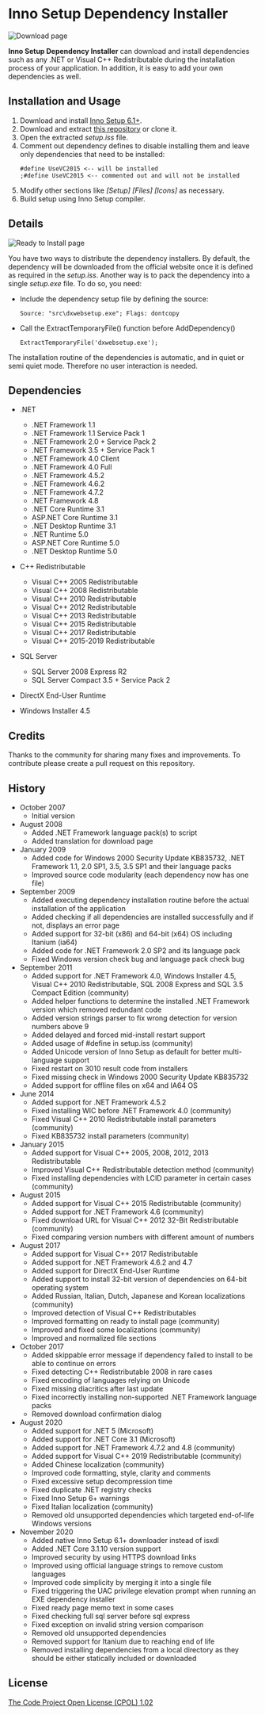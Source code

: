 # Inno Setup Dependency Installer

![Download page](https://cloud.githubusercontent.com/assets/10548881/26322034/f8aa3ec4-3f31-11e7-8092-868814ea3d2b.jpg)

**Inno Setup Dependency Installer** can download and install dependencies such as any .NET or Visual C++ Redistributable during the installation process of your application. In addition, it is easy to add your own dependencies as well.

## Installation and Usage

1. Download and install [Inno Setup 6.1+](https://www.jrsoftware.org/isinfo.php).
2. Download and extract [this repository](https://github.com/DomGries/InnoDependencyInstaller/archive/master.zip) or clone it.
3. Open the extracted _setup.iss_ file.
4. Comment out dependency defines to disable installing them and leave only dependencies that need to be installed:
    ```
    #define UseVC2015 <-- will be installed
    ;#define UseVC2015 <-- commented out and will not be installed
    ```
5. Modify other sections like _[Setup] [Files] [Icons]_ as necessary.
6. Build setup using Inno Setup compiler.

## Details

![Ready to Install page](https://cloud.githubusercontent.com/assets/10548881/26322035/f8abb420-3f31-11e7-8be7-5a73aa29194b.jpg)

You have two ways to distribute the dependency installers. By default, the dependency will be downloaded from the official website once it is defined as required in the _setup.iss_. Another way is to pack the dependency into a single _setup.exe_ file. To do so, you need:

* Include the dependency setup file by defining the source:

    `Source: "src\dxwebsetup.exe"; Flags: dontcopy`

* Call the ExtractTemporaryFile() function before AddDependency()  

    `ExtractTemporaryFile('dxwebsetup.exe');`

The installation routine of the dependencies is automatic, and in quiet or semi quiet mode. Therefore no user interaction is needed.

## Dependencies

* .NET
    * .NET Framework 1.1
    * .NET Framework 1.1 Service Pack 1
    * .NET Framework 2.0 + Service Pack 2
    * .NET Framework 3.5 + Service Pack 1
    * .NET Framework 4.0 Client
    * .NET Framework 4.0 Full
    * .NET Framework 4.5.2
    * .NET Framework 4.6.2
    * .NET Framework 4.7.2
    * .NET Framework 4.8
    * .NET Core Runtime 3.1
    * ASP.NET Core Runtime 3.1
    * .NET Desktop Runtime 3.1
    * .NET Runtime 5.0
    * ASP.NET Core Runtime 5.0
    * .NET Desktop Runtime 5.0

* C++ Redistributable
    * Visual C++ 2005 Redistributable
    * Visual C++ 2008 Redistributable
    * Visual C++ 2010 Redistributable
    * Visual C++ 2012 Redistributable
    * Visual C++ 2013 Redistributable
    * Visual C++ 2015 Redistributable
    * Visual C++ 2017 Redistributable
    * Visual C++ 2015-2019 Redistributable

* SQL Server
    * SQL Server 2008 Express R2
    * SQL Server Compact 3.5 + Service Pack 2

* DirectX End-User Runtime
* Windows Installer 4.5

## Credits

Thanks to the community for sharing many fixes and improvements. To contribute please create a pull request on this repository.

## History

* October 2007
    * Initial version
* August 2008
    * Added .NET Framework language pack(s) to script
    * Added translation for download page
* January 2009
    * Added code for Windows 2000 Security Update KB835732, .NET Framework 1.1, 2.0 SP1, 3.5, 3.5 SP1 and their language packs
    * Improved source code modularity (each dependency now has one file)
* September 2009
    * Added executing dependency installation routine before the actual installation of the application
    * Added checking if all dependencies are installed successfully and if not, displays an error page
    * Added support for 32-bit (x86) and 64-bit (x64) OS including Itanium (ia64)
    * Added code for .NET Framework 2.0 SP2 and its language pack
    * Fixed Windows version check bug and language pack check bug
* September 2011
    * Added support for .NET Framework 4.0, Windows Installer 4.5, Visual C++ 2010 Redistributable, SQL 2008 Express and SQL 3.5 Compact Edition (community)
    * Added helper functions to determine the installed .NET Framework version which removed redundant code
    * Added version strings parser to fix wrong detection for version numbers above 9
    * Added delayed and forced mid-install restart support
    * Added usage of #define in setup.iss (community)
    * Added Unicode version of Inno Setup as default for better multi-language support
    * Fixed restart on 3010 result code from installers
    * Fixed missing check in Windows 2000 Security Update KB835732
    * Added support for offline files on x64 and IA64 OS
* June 2014
    * Added support for .NET Framework 4.5.2
    * Fixed installing WIC before .NET Framework 4.0 (community)
    * Fixed Visual C++ 2010 Redistributable install parameters (community)
    * Fixed KB835732 install parameters (community)
* January 2015
    * Added support for Visual C++ 2005, 2008, 2012, 2013 Redistributable
    * Improved Visual C++ Redistributable detection method (community)
    * Fixed installing dependencies with LCID parameter in certain cases (community)
* August 2015
    * Added support for Visual C++ 2015 Redistributable (community)
    * Added support for .NET Framework 4.6 (community)
    * Fixed download URL for Visual C++ 2012 32-Bit Redistributable (community)
    * Fixed comparing version numbers with different amount of numbers
* August 2017
    * Added support for Visual C++ 2017 Redistributable
    * Added support for .NET Framework 4.6.2 and 4.7
    * Added support for DirectX End-User Runtime
    * Added support to install 32-bit version of dependencies on 64-bit operating system
    * Added Russian, Italian, Dutch, Japanese and Korean localizations (community)
    * Improved detection of Visual C++ Redistributables
    * Improved formatting on ready to install page (community)
    * Improved and fixed some localizations (community)
    * Improved and normalized file sections
* October 2017
    * Added skippable error message if dependency failed to install to be able to continue on errors
    * Fixed detecting C++ Redistributable 2008 in rare cases
    * Fixed encoding of languages relying on Unicode
    * Fixed missing diacritics after last update
    * Fixed incorrectly installing non-supported .NET Framework language packs
    * Removed download confirmation dialog
* August 2020
    * Added support for .NET 5 (Microsoft)
    * Added support for .NET Core 3.1 (Microsoft)
    * Added support for .NET Framework 4.7.2 and 4.8 (community)
    * Added support for Visual C++ 2019 Redistributable (community)
    * Added Chinese localization (community)
    * Improved code formatting, style, clarity and comments
    * Fixed excessive setup decompression time
    * Fixed duplicate .NET registry checks
    * Fixed Inno Setup 6+ warnings
    * Fixed Italian localization (community)
    * Removed old unsupported dependencies which targeted end-of-life Windows versions
* November 2020
    * Added native Inno Setup 6.1+ downloader instead of isxdl
    * Added .NET Core 3.1.10 version support
    * Improved security by using HTTPS download links
    * Improved using official language strings to remove custom languages
    * Improved code simplicity by merging it into a single file
    * Fixed triggering the UAC privilege elevation prompt when running an EXE dependency installer
    * Fixed ready page memo text in some cases
    * Fixed checking full sql server before sql express
    * Fixed exception on invalid string version comparison
    * Removed old unsupported dependencies
    * Removed support for Itanium due to reaching end of life
    * Removed installing dependencies from a local directory as they should be either statically included or downloaded

## License

[The Code Project Open License (CPOL) 1.02](https://github.com/DomGries/InnoDependencyInstaller/blob/master/LICENSE.md)
